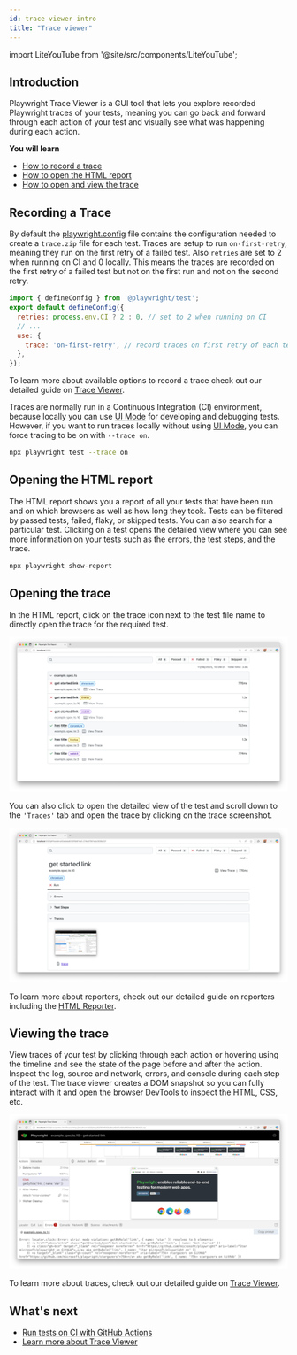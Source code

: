 ```yaml
---
id: trace-viewer-intro
title: "Trace viewer"
---
```


import LiteYouTube from '@site/src/components/LiteYouTube';

## Introduction

Playwright Trace Viewer is a GUI tool that lets you explore recorded Playwright traces of your tests, meaning you can go back and forward through each action of your test and visually see what was happening during each action.

**You will learn**

- [How to record a trace](/trace-viewer-intro.md#recording-a-trace)
- [How to open the HTML report](/trace-viewer-intro.md#opening-the-html-report)
- [How to open and view the trace](/trace-viewer-intro.md#opening-the-trace)

<LiteYouTube
    id="yP6AnTxC34s"
    title="Viewing Playwright Traces"
/>

## Recording a Trace

By default the [playwright.config](./trace-viewer.md#tracing-on-ci) file contains the configuration needed to create a `trace.zip` file for each test. Traces are setup to run `on-first-retry`, meaning they run on the first retry of a failed test. Also `retries` are set to 2 when running on CI and 0 locally. This means the traces are recorded on the first retry of a failed test but not on the first run and not on the second retry.

```js title="playwright.config.ts"
import { defineConfig } from '@playwright/test';
export default defineConfig({
  retries: process.env.CI ? 2 : 0, // set to 2 when running on CI
  // ...
  use: {
    trace: 'on-first-retry', // record traces on first retry of each test
  },
});
```

To learn more about available options to record a trace check out our detailed guide on [Trace Viewer](/trace-viewer.md).

Traces are normally run in a Continuous Integration (CI) environment, because locally you can use [UI Mode](/test-ui-mode.md) for developing and debugging tests. However, if you want to run traces locally without using [UI Mode](/test-ui-mode.md), you can force tracing to be on with `--trace on`.

```bash
npx playwright test --trace on
```

## Opening the HTML report

The HTML report shows you a report of all your tests that have been run and on which browsers as well as how long they took. Tests can be filtered by passed tests, failed, flaky, or skipped tests. You can also search for a particular test. Clicking on a test opens the detailed view where you can see more information on your tests such as the errors, the test steps, and the trace.

```bash
npx playwright show-report
```

## Opening the trace

In the HTML report, click on the trace icon next to the test file name to directly open the trace for the required test.

![playwright html report](./images/getting-started/html-report-failed-tests.webp)


You can also click to open the detailed view of the test and scroll down to the `'Traces'` tab and open the trace by clicking on the trace screenshot.

![playwright html report detailed view](./images/getting-started/html-report-trace.webp)


To learn more about reporters, check out our detailed guide on reporters including the [HTML Reporter](/test-reporters.md#html-reporter).

## Viewing the trace

View traces of your test by clicking through each action or hovering using the timeline and see the state of the page before and after the action. Inspect the log, source and network, errors, and console during each step of the test. The trace viewer creates a DOM snapshot so you can fully interact with it and open the browser DevTools to inspect the HTML, CSS, etc.

![playwright trace viewer](./images/getting-started/trace-viewer-failed-test.webp)

To learn more about traces, check out our detailed guide on [Trace Viewer](/trace-viewer.md).

## What's next

- [Run tests on CI with GitHub Actions](/ci-intro.md)
- [Learn more about Trace Viewer](/trace-viewer.md)
